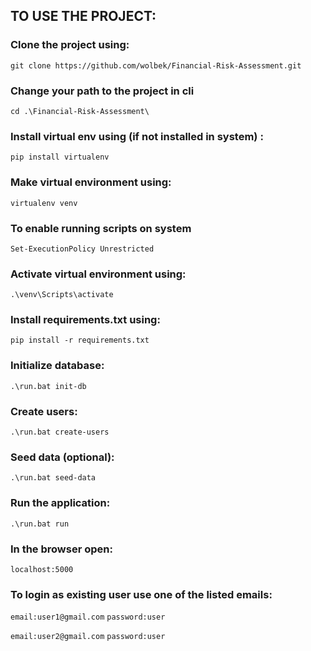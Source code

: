 ## TO USE THE PROJECT:

### Clone the project using:
```git clone https://github.com/wolbek/Financial-Risk-Assessment.git```

### Change your path to the project in cli
```cd .\Financial-Risk-Assessment\```

### Install virtual env using (if not installed in system) :
```pip install virtualenv```

### Make virtual environment using:
```virtualenv venv```

### To enable running scripts on system
``Set-ExecutionPolicy Unrestricted``

### Activate virtual environment using:
```.\venv\Scripts\activate```

### Install requirements.txt using:
```pip install -r requirements.txt```

### Initialize database:  
```.\run.bat init-db```

### Create users:  
```.\run.bat create-users```

### Seed data (optional):   
```.\run.bat seed-data```

### Run the application:   
```.\run.bat run```

### In the browser open:
```localhost:5000```

### To login as existing user use one of the listed emails:

```email:user1@gmail.com```
```password:user```

```email:user2@gmail.com```
```password:user```